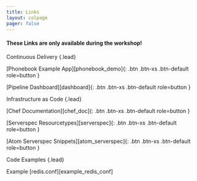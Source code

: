 ```yaml
---
title: Links
layout: colpage
pager: false
---
```


<h4>These Links are only available during the workshop!</h4> 

Continuous Delivery
{.lead}

[Phonebook Example App][phonebook_demo]{: .btn .btn-xs .btn-default role=button }

[Pipeline Dashboard][dashboard]{: .btn .btn-xs .btn-default role=button }

Infrastructure as Code
{.lead}

[Chef Documentation][chef_doc]{: .btn .btn-xs .btn-default role=button }

[Serverspec Resourcetypes][serverspec]{: .btn .btn-xs .btn-default role=button }

[Atom Serverspec Snippets][atom_serverspec]{: .btn .btn-xs .btn-default role=button }

Code Examples
{.lead}

Example [redis.conf][example_redis_conf]
